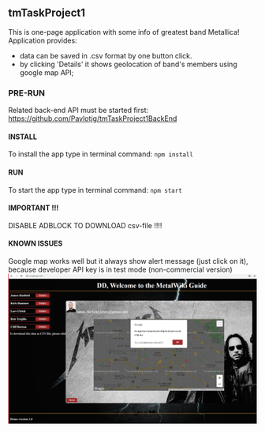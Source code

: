 ## tmTaskProject1
This is one-page application with some info of greatest band Metallica!
Application provides:   
   - data can be saved in .csv format by one button click.
   - by clicking 'Details' it shows geolocation of band's members using google map API;
### PRE-RUN 
Related back-end API must be started first:
https://github.com/Pavlotjg/tmTaskProject1BackEnd
#### INSTALL
To install the app type in terminal command:  `npm install`
#### RUN
 To start the app type in terminal command:  `npm start`
#### IMPORTANT !!!
DISABLE ADBLOCK TO DOWNLOAD csv-file !!!!

#### KNOWN ISSUES
Google map works well but it always show alert message (just click on it), because developer API key is in test mode (non-commercial version)
![Test Image 1](known_issue1.jpg)